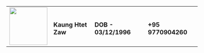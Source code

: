 <table>
  <tr>
    <td rowspan="3">
      <img src="https://media.giphy.com/media/v1.Y2lkPTc5MGI3NjExM2NjMzhkN2NlYTMzYTY4YTk0ZGQxMjAyZDZhY2M5NjQyODBkN2Y3NCZjdD1z/gjrYDwbjnK8x36xZIO/giphy.gif"           width="100">
     <td>
    </tr>
    <tr>
       <td>
         <b>Kaung Htet Zaw</b>
       </td>
      <td>
         <b>DOB - 03/12/1996 </b>
       </td>
      <td>
         <b>+95 9770904260</b>
       </td>
      </tr>
</table>
